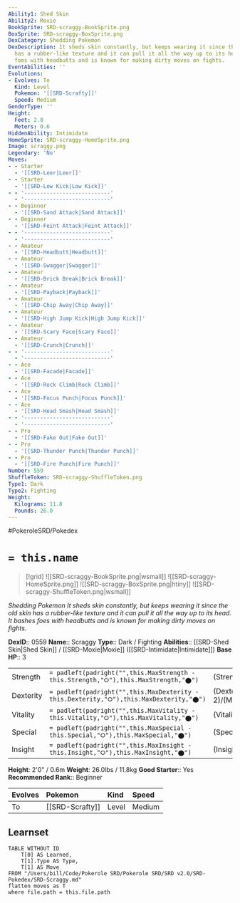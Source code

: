 ```yaml
---
Ability1: Shed Skin
Ability2: Moxie
BookSprite: SRD-scraggy-BookSprite.png
BoxSprite: SRD-scraggy-BoxSprite.png
DexCategory: Shedding Pokemon
DexDescription: It sheds skin constantly, but keeps wearing it since the old skin
  has a rubber-like texture and it can pull it all the way up to its head. It bashes
  foes with headbutts and is known for making dirty moves on fights.
EventAbilities: ''
Evolutions:
- Evolves: To
  Kind: Level
  Pokemon: '[[SRD-Scrafty]]'
  Speed: Medium
GenderType: ''
Height:
  Feet: 2.0
  Meters: 0.6
HiddenAbility: Intimidate
HomeSprite: SRD-scraggy-HomeSprite.png
Image: scraggy.png
Legendary: 'No'
Moves:
- - Starter
  - '[[SRD-Leer|Leer]]'
- - Starter
  - '[[SRD-Low Kick|Low Kick]]'
- - '---------------------------'
  - '---------------------------'
- - Beginner
  - '[[SRD-Sand Attack|Sand Attack]]'
- - Beginner
  - '[[SRD-Feint Attack|Feint Attack]]'
- - '---------------------------'
  - '---------------------------'
- - Amateur
  - '[[SRD-Headbutt|Headbutt]]'
- - Amateur
  - '[[SRD-Swagger|Swagger]]'
- - Amateur
  - '[[SRD-Brick Break|Brick Break]]'
- - Amateur
  - '[[SRD-Payback|Payback]]'
- - Amateur
  - '[[SRD-Chip Away|Chip Away]]'
- - Amateur
  - '[[SRD-High Jump Kick|High Jump Kick]]'
- - Amateur
  - '[[SRD-Scary Face|Scary Face]]'
- - Amateur
  - '[[SRD-Crunch|Crunch]]'
- - '---------------------------'
  - '---------------------------'
- - Ace
  - '[[SRD-Facade|Facade]]'
- - Ace
  - '[[SRD-Rock Climb|Rock Climb]]'
- - Ace
  - '[[SRD-Focus Punch|Focus Punch]]'
- - Ace
  - '[[SRD-Head Smash|Head Smash]]'
- - '---------------------------'
  - '---------------------------'
- - Pro
  - '[[SRD-Fake Out|Fake Out]]'
- - Pro
  - '[[SRD-Thunder Punch|Thunder Punch]]'
- - Pro
  - '[[SRD-Fire Punch|Fire Punch]]'
Number: 559
ShuffleToken: SRD-scraggy-ShuffleToken.png
Type1: Dark
Type2: Fighting
Weight:
  Kilograms: 11.8
  Pounds: 26.0
---
```


#PokeroleSRD/Pokedex

# `= this.name`

> [!grid]
> ![[SRD-scraggy-BookSprite.png|wsmall]]
> ![[SRD-scraggy-HomeSprite.png]]
> ![[SRD-scraggy-BoxSprite.png|htiny]]
> ![[SRD-scraggy-ShuffleToken.png|wsmall]]


*Shedding Pokemon*
*It sheds skin constantly, but keeps wearing it since the old skin has a rubber-like texture and it can pull it all the way up to its head. It bashes foes with headbutts and is known for making dirty moves on fights.*

**DexID**:: 0559
**Name**:: Scraggy
**Type**:: Dark / Fighting
**Abilities**:: [[SRD-Shed Skin|Shed Skin]] / [[SRD-Moxie|Moxie]] ([[SRD-Intimidate|Intimidate]])
**Base HP**:: 3

|           |                                                                                        |                                          |
| --------- | -------------------------------------------------------------------------------------- | ---------------------------------------- |
| Strength  | `= padleft(padright("",this.MaxStrength - this.Strength,"⭘"),this.MaxStrength,"⬤")`    | (Strength::2)/(MaxStrength::5)   |
| Dexterity | `= padleft(padright("",this.MaxDexterity - this.Dexterity,"⭘"),this.MaxDexterity,"⬤")` | (Dexterity:: 2)/(MaxDexterity::4) |
| Vitality  | `= padleft(padright("",this.MaxVitality - this.Vitality,"⭘"),this.MaxVitality,"⬤")`    | (Vitality::2)/(MaxVitality::5)   |
| Special   | `= padleft(padright("",this.MaxSpecial - this.Special,"⭘"),this.MaxSpecial,"⬤")`       | (Special::1)/(MaxSpecial::3)     |
| Insight   | `= padleft(padright("",this.MaxInsight - this.Insight,"⭘"),this.MaxInsight,"⬤")`       | (Insight::2)/(MaxInsight::5)     |

**Height**: 2'0" / 0.6m
**Weight**: 26.0lbs / 11.8kg
**Good Starter**:: Yes
**Recommended Rank**:: Beginner

| Evolves   | Pokemon         | Kind   | Speed   |
|:----------|:----------------|:-------|:--------|
| To        | [[SRD-Scrafty]] | Level  | Medium  |

## Learnset

```dataview
TABLE WITHOUT ID
    T[0] AS Learned,
    T[1].Type AS Type,
    T[1] AS Move
FROM "/Users/bill/Code/Pokerole SRD/Pokerole SRD/SRD v2.0/SRD-Pokedex/SRD-Scraggy.md"
flatten moves as T
where file.path = this.file.path
```
